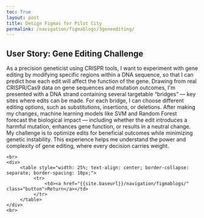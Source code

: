 ```yaml
---
toc: True
layout: post
title: Design Figmas for Pilot City
permalink: /navigation/figmablogs/3geneediting/
---
```


<h2> User Story: Gene Editing Challenge</h2>

<p>As a precision geneticist using CRISPR tools,
I want to experiment with gene editing by modifying specific regions within a DNA sequence,
so that I can predict how each edit will affect the function of the gene.
Drawing from real CRISPR/Cas9 data on gene sequences and mutation outcomes, I'm presented with a DNA strand containing several targetable “bridges” — key sites where edits can be made.
For each bridge, I can choose different editing options, such as substitutions, insertions, or deletions.
After making my changes, machine learning models like SVM and Random Forest forecast the biological impact — including whether the edit introduces a harmful mutation, enhances gene function, or results in a neutral change.
My challenge is to optimize edits for beneficial outcomes while minimizing genetic instability. This experience helps me understand the power and complexity of gene editing, where every decision carries weight.</p>

<body>

    <br>
    <div>
         <table style="width: 25%; text-align: center; border-collapse: separate; border-spacing: 10px;">
              <tr>
                  <td><a href="{{site.baseurl}}/navigation/figmablogs/" class="button">Return</a></td>
              </tr>
         </table>
    </div>
    <br>
</body>